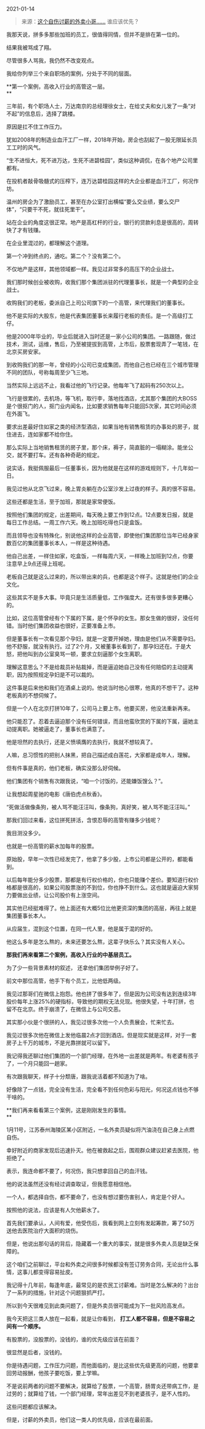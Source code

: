 2021-01-14

> 来源：[这个自伤讨薪的外卖小哥......](http://mp.weixin.qq.com/s?__biz=MzU3NDc5Nzc0NQ==&mid=2247498612&idx=1&sn=201f852bca66fe0a3359a797a045f34c&chksm=fd2e59aaca59d0bc2b19bb464a395e588d96fa29d09a64296ca7825dd36bed14e331745635cb&scene=27#wechat_redirect)
> 谁应该优先？

我那天说，拼多多那些加班的员工，很值得同情，但并不是排在第一位的。  

  

结果我被骂成了翔。

  

尽管很多人骂我，我仍然不改变观点。

  

我给你列举三个来自职场的案例，分处于不同的层面。

  

 **第一个案例，高收入行业的高管这一层。  
**  

三年前，有个职场人士，万达南京的总经理徐女士，在给丈夫和女儿发了一条“对不起”的信息后，选择了跳楼。

  

原因是扛不住工作压力。

  

犹如2008年的制造业血汗工厂一样，2018年开始，房企也刮起了一股无限延长员工工时的风气。

  

“生不进恒大，死不进万达，生死不进碧桂园”，类似这种调侃，在各个地产公司里都有。

  

在投机者敲骨吸髓式的压榨下，连万达碧桂园这样的大企业都是血汗工厂，何况作坊。  

  

温州的房企为了激励员工，甚至在办公室打出横幅“要么交业绩，要么交尸体”，“只要干不死，就往死里干”。

  

站在企业的角度这很正常。地产是高杠杆的行业，银行的贷款利息是很高的，周转快了才有钱赚。

  

在企业里混过的，都理解这个道理。

  

第一个冲到终点的，通吃。第二个？没有第二个。

  

不仅地产是这样，其他领域都一样。我见过非常多的高压下的企业战士。

  

我们那时候创业被收购，收我们那个集团派驻的代理董事长，就是一个典型的企业战士。

  

收购我们的老板，委派自己上司公司旗下的一个高管，来代理我们的董事长。

  

他不是实际的大股东，他是代表集团董事长来履行老板的责任。是一个高级打工仔。

  

他是2000年毕业的，毕业后就进入当时还是一家小公司的集团。一路跟随，做过技术，测试，运维，售后，乃至被提拔到高管，上市后，股票套现弄了一笔钱，在北京买房安家。

  

到收购我们的那一年，曾经的小公司已变成集团，而他自己也已经在三个城市管理不同的团队，号称每周至少飞三地。

  

当然实际上远远不止，我看过他的飞行记录。他每年飞了起码有250次以上。

  

飞行是很累的，去机场，等飞机，取行李，落地找酒店，尤其那个集团的大BOSS是个很抠门的人，抠门业内闻名，比如要求销售每年只能回5次家，其它时间必须在外面飞。

  

要求出差最好住如家之类的经济型酒店，如果当地有销售租赁的办事处的房子，就住进去，连如家都不给你住。

  

那么实际上当地销售租赁的房子里，那个床，褥子，简直脏的一塌糊涂。能坐公交，就不要打车。还有各种奇葩的规定。

  

说实话，我挺佩服最后一任董事长，因为他就是在这样的游戏规则下，十几年如一日。

  

我见过他从北京飞过来，晚上胃炎躺在办公室沙发上过夜的样子。真的很不容易。

  

这些还都是生活，至于加班，那就是家常便饭。

  

按照他们集团的规定，出差期间，每天晚上要工作到12点。12点要发日报，就是每日工作总结。一周工作六天。晚上加班吃得也只是盒饭。

  

而且领导也没有特殊化，别说他这样的企业高管，即使他们集团那位当年已经身家数百亿的集团董事长本人，一样是这种待遇。

  

他自己出差，一样住如家，吃盒饭，一样每周六天，一样晚上加班到12点，你要注意早上9点还得上班呢。

  

老板自己就是这么过来的，所以带出来的兵，也都是这个样子。这就是他们的企业文化。  

  

这些其实不是多大事。毕竟只是生活质量低，工作强度大。还有很多很多更糟心的。

  

比如，这位高管曾经有个下属的下属，是个怀孕的女生。那女生做的很好，没任何错。当时他们集团收益也很好，正要准备上市。

  

但是董事长有一次看见那个孕妇，就是一定要开掉她，理由是他们从不需要孕妇。他不舒服，就没有执行。过了2个月，又被董事长看到了，那孕妇还在。于是大怒，把他叫到办公室臭骂一顿，要求立刻逼那个女生离职。

  

理解这意思么？不是给裁员补贴裁掉，而是逼迫她自己没有任何赔偿的主动提离职，因为按照规定孕妇是不可以裁的。

  

这件事是后来他和我们在酒桌上说的。他说当时他心很寒，他真的不想干了。这种老板真的不想伺候了。

  

但是一个人在北京打拼10年了，公司马上要上市。他要买房，他没法重新再来。

  

他只能忍了。忍着去逼迫那个没有任何错误，而且他蛮欣赏的下属的下属，逼她主动提离职。她被逼走了，董事长也满意了。

  

他是坦然的去执行，还是义愤填膺的去执行，我就不想较真了。

  

人嘛，总习惯性的把别人抹黑，把自己描述成白莲花，大家都是成年人，理解。

  

但有件事是真的，他们老板，确实没那么好伺候。  

  

他们集团有个销售有次跟我说，“咱一个讨饭的，还能嫌饭馊么？”。

  

让我想起周星驰的电影《唐伯虎点秋香》。

  

“死做活做像条狗，被人骂不能汪汪叫，像条狗，真好笑，被人骂不能汪汪叫。”  

  

那我们回过来看，这位拼死拼活，含恨忍辱的高管有赚多少钱呢？

  

我目测没多少。

  

也就是一份高管的薪水加每年的股票。

  

原始股，早年一次性已经发完了，他拿了多少股，上市公司都是公开的，都能看到。

  

以后每年能分多少股票，那都是有行权价格的，你也只能赚个差价。要知道行权价格都是很高的，如果公司股票涨的不到位，你也挣不到什么。这也就是逼迫大家努力要做出业绩，让公司股价有上涨空间。

  

其实他已经挺难得了。他上面还有大概5位比他更资深的集团的高层，再往上就是集团董事长本人。

  

从应届生，混到这个位置，在同一代人里，他是属于混的好的。

  

他这么多年是怎么熬的，未来还要怎么熬，这辈子快乐么？其实没有人关心。

  

 **那我们再来看第二个案例，高收入行业的中基层员工。**

  

为了少一些背景素材的叙述， 还拿他们集团举例子好了。

  

前文中那位高管，他手下有个员工，比他低两级。

  

我见过那哥们在微信上抱怨。他也拼了很多年了，但是因为公司没有达到连续3年股价每年上涨25%的硬指标，导致他的期权无法兑现。他很失望，十年打拼，也留不在北京。终于崩溃了，在微信上与公司交恶。

  

其实那小伙是个很拼的人，我见过很多次他一个人负责展会，忙来忙去。

  

我见过很多次他在微信上发他临晨2点才回到酒店。但是现实就是这样，对于一套房子上千万的城市，不是光靠拼就可以留下。

  

我记得我还聊过他们集团的一个部门经理，在外地一出差就是两年。有老婆有孩子了，一个月只能回一趟家。

  

有次跟我聊天，样子十分颓唐，跟我说活着都不知道为了啥。

  

好像除了一点钱，完全没有生活，完全看不到任何色彩与阳光，何况这点钱也不够干啥的。

  

 **我们再来看看第三个案例，这是刚刚发生的事情。  
**

  

1月11号，江苏泰州海陵区某小区附近，一名外卖员疑似将汽油浇在自己身上点燃自伤。

  

幸好附近的商家发现后迅速扑灭。他在被救起之后，围观群众建议赶紧去医院，他拒绝了。

  

表示，我连命都不要了，何况伤，我只想拿回自己的血汗钱。

  

他的说法虽然还没有经过调查取证，但我愿意相信他。

  

一个人，都选择自伤，都不要命了，也没有想过要伤害别人，肯定是个好人。

  

按照他的说法，应该是有人欠他薪水了。

  

首先我们要承认，人间有爱，他受伤后，我看到网上立刻有发起筹款，筹了50万送他去医院治疗大面积的烧伤。

  

但是，他说出那句话的背后，隐藏着一个重大的事实，就是很多外卖人员是缺乏保障的。

  

这个咱们之前聊过，平台和外卖之间很多时候都没有签订劳务合同，无论出什么事情，这事儿都变得容易扯皮。

  

我记得十几年前，每逢年底，最常见的是农民工讨薪难。当时是怎么解决的？出台了一系列的措施，针对这个问题狠抓严打。

  

所以到今天很难见到此类问题了，但是外卖员很可能成为下一批风险高发点。

  

我今天把这三类人放在一起看，就是让你看到， **打工人都不容易，但是不容易之间有一个顺序。**

  

有股票的，没股票的，没钱的，谁的优先级应该在前面？

  

很显然是后者，没钱的。

  

你是待遇问题，工作压力问题，而他面临的，是比这些优先级更高的问题，他要拿回劳动报酬，他孩子要吃饭，要上学嘛。

  

不是说前两者的问题不要解决，就算给了股票，一个高管，肠胃炎还带病工作，是过劳的；就算给了钱，一个部门经理，常年出差见不到老婆孩子，是不人性的。

  

这些问题都应该解决。

  

但是，讨薪的外卖员，他们这一类人的优先级，应该在最前面。

